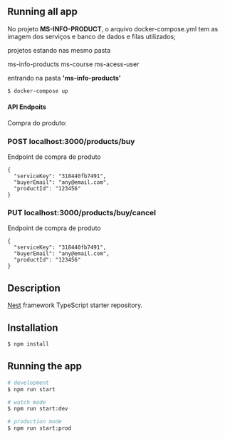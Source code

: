 ## Running all app

No projeto **MS-INFO-PRODUCT**, o arquivo docker-compose.yml tem as imagem dos serviços e banco de dados e filas utilizados;

projetos estando nas mesmo pasta 

ms-info-products
ms-course
ms-acess-user

entrando na pasta **'ms-info-products'**


```bash
$ docker-compose up
```

#### API Endpoits

Compra do produto: 

### POST localhost:3000/products/buy 
Endpoint de compra de produto

```
{
  "serviceKey": "318440fb7491", 
  "buyerEmail": "any@email.com",
  "productId": "123456"
}
```

### PUT localhost:3000/products/buy/cancel 
Endpoint de compra de produto

```
{
  "serviceKey": "318440fb7491", 
  "buyerEmail": "any@email.com",
  "productId": "123456"
}
```

## Description

[Nest](https://github.com/nestjs/nest) framework TypeScript starter repository.

## Installation

```bash
$ npm install
```

## Running the app

```bash
# development
$ npm run start

# watch mode
$ npm run start:dev

# production mode
$ npm run start:prod
```
